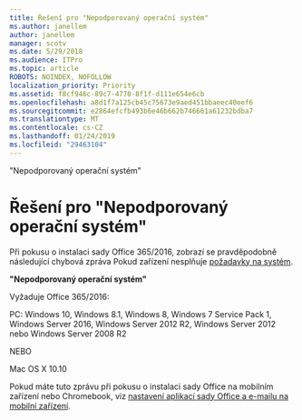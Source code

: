 ```yaml
---
title: Řešení pro "Nepodporovaný operační systém"
ms.author: janellem
author: janellem
manager: scotv
ms.date: 5/29/2018
ms.audience: ITPro
ms.topic: article
ROBOTS: NOINDEX, NOFOLLOW
localization_priority: Priority
ms.assetid: f8cf946c-89c7-4770-8f1f-d111e654e6cb
ms.openlocfilehash: a8d1f7a125cb45c75673e9aed451bbaeec40eef6
ms.sourcegitcommit: e2864efcfb493b6e46b662b746661a61232bdba7
ms.translationtype: MT
ms.contentlocale: cs-CZ
ms.lasthandoff: 01/24/2019
ms.locfileid: "29463104"
---
```

"Nepodporovaný operační systém"

# <a name="solutions-for-unsupported-operating-system"></a>Řešení pro "Nepodporovaný operační systém"

Při pokusu o instalaci sady Office 365/2016, zobrazí se pravděpodobně následující chybová zpráva Pokud zařízení nesplňuje [požadavky na systém](https://products.office.com/office-system-requirements).
  
 **"Nepodporovaný operační systém"**
  
Vyžaduje Office 365/2016:
  
PC: Windows 10, Windows 8.1, Windows 8, Windows 7 Service Pack 1, Windows Server 2016, Windows Server 2012 R2, Windows Server 2012 nebo Windows Server 2008 R2
  
NEBO
  
Mac OS X 10.10
  
Pokud máte tuto zprávu při pokusu o instalaci sady Office na mobilním zařízení nebo Chromebook, viz [nastavení aplikací sady Office a e-mailu na mobilní zařízení](https://support.office.com/article/7dabb6cb-0046-40b6-81fe-767e0b1f014f?wt.mc_id=Alchemy_ClientDIA.aspx).
  


